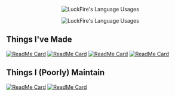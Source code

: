 <p align="center">
  <img align="center" src="https://github-readme-stats.vercel.app/api?username=LuckFire&show_icons=true&theme=dark" alt="LuckFire's Language Usages">
</p>
<p align="center">
  <img align="center" src="https://github-readme-stats.vercel.app/api/top-langs/?username=LuckFire&theme=dark" alt="LuckFire's Language Usages">
</p>

## Things I've Made
[![ReadMe Card](https://github-readme-stats.vercel.app/api/pin/?username=LuckFire&repo=GradientButtons&theme=dark)](https://github.com/luckfire/GradientButtons)
[![ReadMe Card](https://github-readme-stats.vercel.app/api/pin/?username=LuckFire&repo=BottomBar&theme=dark)](https://github.com/luckfire/Bottombar)
[![ReadMe Card](https://github-readme-stats.vercel.app/api/pin/?username=LuckFire&repo=NameBadges&theme=dark)](https://github.com/luckfire/NameBadges)
[![ReadMe Card](https://github-readme-stats.vercel.app/api/pin/?username=LuckFire&repo=CSS-Snippets&theme=dark)](https://github.com/luckfire/CSS-Snippets)

## Things I (Poorly) Maintain
[![ReadMe Card](https://github-readme-stats.vercel.app/api/pin/?username=LuckFire&repo=Discord-Revamp&theme=dark)](https://github.com/luckfire/Discord-Revamp)
[![ReadMe Card](https://github-readme-stats.vercel.app/api/pin/?username=Snapperito&repo=Dark-Discord&theme=dark)](https://github.com/Snapperito/Dark-Discord)
